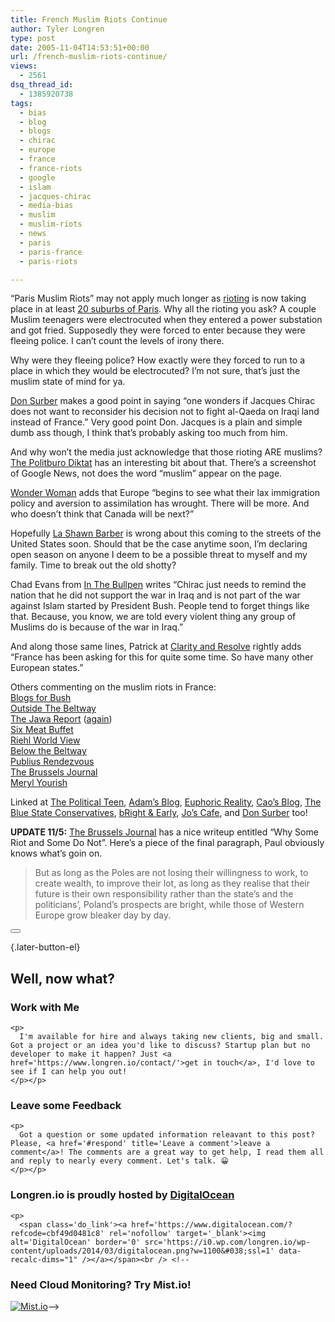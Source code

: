 ```yaml
---
title: French Muslim Riots Continue
author: Tyler Longren
type: post
date: 2005-11-04T14:53:51+00:00
url: /french-muslim-riots-continue/
views:
  - 2561
dsq_thread_id:
  - 1385920738
tags:
  - bias
  - blog
  - blogs
  - chirac
  - europe
  - france
  - france-riots
  - google
  - islam
  - jacques-chirac
  - media-bias
  - muslim
  - muslim-riots
  - news
  - paris
  - paris-france
  - paris-riots

---
```

&#8220;Paris Muslim Riots&#8221; may not apply much longer as [rioting][1] is now taking place in at least [20 suburbs of Paris][2]. Why all the rioting you ask? A couple Muslim teenagers were electrocuted when they entered a power substation and got fried. Supposedly they were forced to enter because they were fleeing police. I can&#8217;t count the levels of irony there.

Why were they fleeing police? How exactly were they forced to run to a place in which they would be electrocuted? I&#8217;m not sure, that&#8217;s just the muslim state of mind for ya.  
<!--adsense-->

  
[Don Surber][3] makes a good point in saying &#8220;one wonders if Jacques Chirac does not want to reconsider his decision not to fight al-Qaeda on Iraqi land instead of France.&#8221; Very good point Don. Jacques is a plain and simple dumb ass though, I think that&#8217;s probably asking too much from him.

And why won&#8217;t the media just acknowledge that those rioting ARE muslims? [The Politburo Diktat][4] has an interesting bit about that. There&#8217;s a screenshot of Google News, not does the word &#8220;muslim&#8221; appear on the page.

[Wonder Woman][5] adds that Europe &#8220;begins to see what their lax immigration policy and aversion to assimilation has wrought. There will be more. And who doesn&#8217;t think that Canada will be next?&#8221; 

Hopefully [La Shawn Barber][6] is wrong about this coming to the streets of the United States soon. Should that be the case anytime soon, I&#8217;m declaring open season on anyone I deem to be a possible threat to myself and my family. Time to break out the old shotty?

Chad Evans from [In The Bullpen][7] writes &#8220;Chirac just needs to remind the nation that he did not support the war in Iraq and is not part of the war against Islam started by President Bush. People tend to forget things like that. Because, you know, we are told every violent thing any group of Muslims do is because of the war in Iraq.&#8221;

And along those same lines, Patrick at [Clarity and Resolve][8] rightly adds &#8220;France has been asking for this for quite some time. So have many other European states.&#8221;  
<!--adsense-->

  
Others commenting on the muslim riots in France:  
[Blogs for Bush][9]  
[Outside The Beltway][10]  
[The Jawa Report][11] ([again][12])  
[Six Meat Buffet][13]  
[Riehl World View][14]  
[Below the Beltway][15]  
[Publius Rendezvous][16]  
[The Brussels Journal][17]  
[Meryl Yourish][18]

Linked at [The Political Teen][19], [Adam&#8217;s Blog][20], [Euphoric Reality][21], [Cao&#8217;s Blog][22], [The Blue State Conservatives][23], [bRight & Early][24], [Jo&#8217;s Cafe][25], and [Don Surber][26] too!

**UPDATE 11/5:** [The Brussels Journal][27] has a nice writeup entitled &#8220;Why Some Riot and Some Do Not&#8221;. Here&#8217;s a piece of the final paragraph, Paul obviously knows what&#8217;s goin on.

> But as long as the Poles are not losing their willingness to work, to create wealth, to improve their lot, as long as they realise that their future is their own responsibility rather than the state’s and the politicians’, Poland’s prospects are bright, while those of Western Europe grow bleaker day by day.

<div class="wpulike wpulike-default " >
  <div class="wp_ulike_general_class wp_ulike_is_not_liked">
    <button type="button"
					aria-label="Like Button"
					data-ulike-id="2072"
					data-ulike-nonce="6ae3c1df4f"
					data-ulike-type="likeThis"
					data-ulike-template="wpulike-default"
					data-ulike-display-likers="0"
					data-ulike-disable-pophover="0"
					class="wp_ulike_btn wp_ulike_put_image wp_likethis_2072"></button><span class="count-box"></span>
  </div>
</div>

[][28]{.later-button-el}

<div class='what-next'>
  <h2>
    Well, now what?
  </h2>
  
  <div class='hire'>
    <h3>
      Work with Me
    </h3>
    
    <p>
      I'm available for hire and always taking new clients, big and small. Got a project or an idea you'd like to discuss? Startup plan but no developer to make it happen? Just <a href='https://www.longren.io/contact/'>get in touch</a>, I'd love to see if I can help you out!
    </p></p>
  </div>
  
  <div class='hire'>
    <h3>
      Leave some Feedback
    </h3>
    
    <p>
      Got a question or some updated information releavant to this post? Please, <a href='#respond' title='Leave a comment'>leave a comment</a>! The comments are a great way to get help, I read them all and reply to nearly every comment. Let's talk. 😀
    </p></p>
  </div>
  
  <div class='now-what-bottom-ad'>
    <h3>
      Longren.io is proudly hosted by <a href='https://www.digitalocean.com/?refcode=cbf49d0481c8'>DigitalOcean</a>
    </h3>
    
    <p>
      <span class='do_link'><a href='https://www.digitalocean.com/?refcode=cbf49d0481c8' rel='nofollow' target='_blank'><img alt='DigitalOcean' border='0' src='https://i0.wp.com/longren.io/wp-content/uploads/2014/03/digitalocean.png?w=1100&#038;ssl=1' data-recalc-dims="1" /></a></span><br /> <!--

<h3>Need Cloud Monitoring? Try Mist.io!</h3>

<span class='do_link'><a href='http://mist.io/?ref=tyler' rel='nofollow' target='_blank'><img alt='Mist.io' border='0' src='https://i0.wp.com/longren.io/wp-content/uploads/2014/04/mistio.jpg?w=1100&#038;ssl=1' data-recalc-dims="1"></a></span>--></div> </div>

 [1]: http://www.washingtonpost.com/wp-dyn/content/article/2005/11/03/AR2005110300337.html
 [2]: http://news.yahoo.com/s/ap/20051103/ap_on_re_eu/france_rioting_24
 [3]: http://donsurber.blogspot.com/2005/11/lintifada.html
 [4]: http://acepilots.com/mt/2005/11/03/muslims-riot-in-paris-suburbs/
 [5]: http://www.northamericanpatriot.com/a_north_american_patriot/2005/11/you_reap_what_y.html
 [6]: http://lashawnbarber.com/archives/2005/11/03/parisriots/
 [7]: http://www.inthebullpen.com/archives/2005/11/03/chirac-pleads-to-rioters-reminding-he-was-against-war-in-iraq/
 [8]: http://clarityandresolve.com/archives/2005/11/paris_muhammada.php
 [9]: http://www.blogsforbush.com/mt/archives/005894.html
 [10]: http://www.outsidethebeltway.com/archives/12558
 [11]: http://mypetjawa.mu.nu/archives/130582.php
 [12]: http://mypetjawa.mu.nu/archives/131051.php
 [13]: http://sixmeatbuffet.com/archives/2005/11/03/chickens-come-home-to-paris-early/
 [14]: http://www.riehlworldview.com/carnivorous_conservative/2005/11/paris_riots_spr.html
 [15]: http://belowbeltway.blogspot.com/2005/11/european-jihad.html
 [16]: http://www.publiusrendezvous.com/2005/11/04/whats-up-with-france/
 [17]: http://www.brusselsjournal.com/node/434
 [18]: http://www.yourish.com/2005/11/03/265
 [19]: http://thepoliticalteen.net/2005/11/04/110405/
 [20]: http://www.adamsweb.us/blog/index.php?blog=2&title=open_trackbacks_fundraising_thread_frida&more=1&c=1&tb=1&pb=1
 [21]: http://euphoria.jarkolicious.com/journal/2005/11/04/1225/
 [22]: http://caosblog.com/2427
 [23]: http://www.radiobs.net/thebluestateconservatives/archives/2005/11/tbsc_friday_lin_5.html
 [24]: http://brightandearly.1southernyankee.com/2005/11/onn1103/
 [25]: http://joscafe.com/2005/11/04/tgif-specials-19/
 [26]: http://donsurber.blogspot.com/2005/11/girlcott-this-linkfest.html
 [27]: http://www.brusselsjournal.com/node/437
 [28]: #